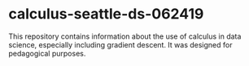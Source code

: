 # calculus-seattle-ds-062419

This repository contains information about the use of calculus in data science, especially including gradient descent. It was designed for pedagogical purposes.
